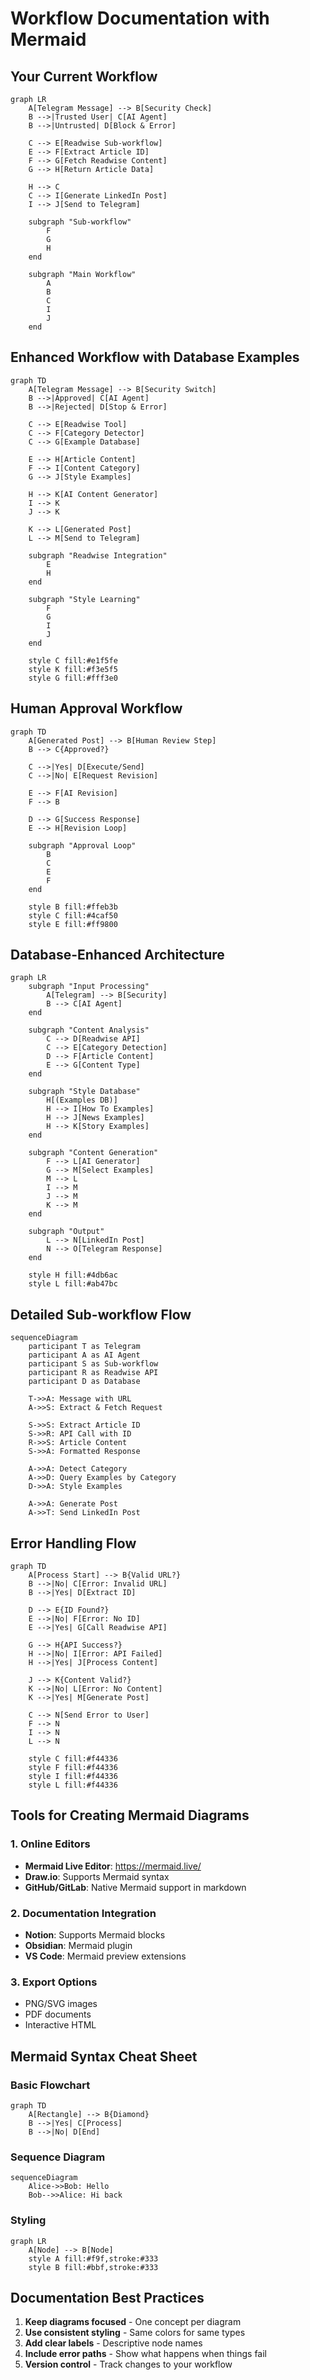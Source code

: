 # Workflow Documentation with Mermaid

## Your Current Workflow

```mermaid
graph LR
    A[Telegram Message] --> B[Security Check]
    B -->|Trusted User| C[AI Agent]
    B -->|Untrusted| D[Block & Error]
    
    C --> E[Readwise Sub-workflow]
    E --> F[Extract Article ID]
    F --> G[Fetch Readwise Content]
    G --> H[Return Article Data]
    
    H --> C
    C --> I[Generate LinkedIn Post]
    I --> J[Send to Telegram]
    
    subgraph "Sub-workflow"
        F
        G
        H
    end
    
    subgraph "Main Workflow"
        A
        B
        C
        I
        J
    end
```

## Enhanced Workflow with Database Examples

```mermaid
graph TD
    A[Telegram Message] --> B[Security Switch]
    B -->|Approved| C[AI Agent]
    B -->|Rejected| D[Stop & Error]
    
    C --> E[Readwise Tool]
    C --> F[Category Detector]
    C --> G[Example Database]
    
    E --> H[Article Content]
    F --> I[Content Category]
    G --> J[Style Examples]
    
    H --> K[AI Content Generator]
    I --> K
    J --> K
    
    K --> L[Generated Post]
    L --> M[Send to Telegram]
    
    subgraph "Readwise Integration"
        E
        H
    end
    
    subgraph "Style Learning"
        F
        G
        I
        J
    end
    
    style C fill:#e1f5fe
    style K fill:#f3e5f5
    style G fill:#fff3e0
```

## Human Approval Workflow

```mermaid
graph TD
    A[Generated Post] --> B[Human Review Step]
    B --> C{Approved?}
    
    C -->|Yes| D[Execute/Send]
    C -->|No| E[Request Revision]
    
    E --> F[AI Revision]
    F --> B
    
    D --> G[Success Response]
    E --> H[Revision Loop]
    
    subgraph "Approval Loop"
        B
        C
        E
        F
    end
    
    style B fill:#ffeb3b
    style C fill:#4caf50
    style E fill:#ff9800
```

## Database-Enhanced Architecture

```mermaid
graph LR
    subgraph "Input Processing"
        A[Telegram] --> B[Security]
        B --> C[AI Agent]
    end
    
    subgraph "Content Analysis"
        C --> D[Readwise API]
        C --> E[Category Detection]
        D --> F[Article Content]
        E --> G[Content Type]
    end
    
    subgraph "Style Database"
        H[(Examples DB)]
        H --> I[How To Examples]
        H --> J[News Examples] 
        H --> K[Story Examples]
    end
    
    subgraph "Content Generation"
        F --> L[AI Generator]
        G --> M[Select Examples]
        M --> L
        I --> M
        J --> M
        K --> M
    end
    
    subgraph "Output"
        L --> N[LinkedIn Post]
        N --> O[Telegram Response]
    end
    
    style H fill:#4db6ac
    style L fill:#ab47bc
```

## Detailed Sub-workflow Flow

```mermaid
sequenceDiagram
    participant T as Telegram
    participant A as AI Agent
    participant S as Sub-workflow
    participant R as Readwise API
    participant D as Database
    
    T->>A: Message with URL
    A->>S: Extract & Fetch Request
    
    S->>S: Extract Article ID
    S->>R: API Call with ID
    R->>S: Article Content
    S->>A: Formatted Response
    
    A->>A: Detect Category
    A->>D: Query Examples by Category
    D->>A: Style Examples
    
    A->>A: Generate Post
    A->>T: Send LinkedIn Post
```

## Error Handling Flow

```mermaid
graph TD
    A[Process Start] --> B{Valid URL?}
    B -->|No| C[Error: Invalid URL]
    B -->|Yes| D[Extract ID]
    
    D --> E{ID Found?}
    E -->|No| F[Error: No ID]
    E -->|Yes| G[Call Readwise API]
    
    G --> H{API Success?}
    H -->|No| I[Error: API Failed]
    H -->|Yes| J[Process Content]
    
    J --> K{Content Valid?}
    K -->|No| L[Error: No Content]
    K -->|Yes| M[Generate Post]
    
    C --> N[Send Error to User]
    F --> N
    I --> N
    L --> N
    
    style C fill:#f44336
    style F fill:#f44336
    style I fill:#f44336
    style L fill:#f44336
```

## Tools for Creating Mermaid Diagrams

### **1. Online Editors**
- **Mermaid Live Editor**: https://mermaid.live/
- **Draw.io**: Supports Mermaid syntax
- **GitHub/GitLab**: Native Mermaid support in markdown

### **2. Documentation Integration**
- **Notion**: Supports Mermaid blocks
- **Obsidian**: Mermaid plugin
- **VS Code**: Mermaid preview extensions

### **3. Export Options**
- PNG/SVG images
- PDF documents
- Interactive HTML

## Mermaid Syntax Cheat Sheet

### **Basic Flowchart**
```mermaid
graph TD
    A[Rectangle] --> B{Diamond}
    B -->|Yes| C[Process]
    B -->|No| D[End]
```

### **Sequence Diagram**
```mermaid
sequenceDiagram
    Alice->>Bob: Hello
    Bob-->>Alice: Hi back
```

### **Styling**
```mermaid
graph LR
    A[Node] --> B[Node]
    style A fill:#f9f,stroke:#333
    style B fill:#bbf,stroke:#333
```

## Documentation Best Practices

1. **Keep diagrams focused** - One concept per diagram
2. **Use consistent styling** - Same colors for same types
3. **Add clear labels** - Descriptive node names
4. **Include error paths** - Show what happens when things fail
5. **Version control** - Track changes to your workflow